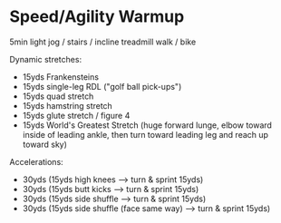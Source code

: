 # Speed/Agility Warmup

5min light jog / stairs / incline treadmill walk / bike

Dynamic stretches:
- 15yds Frankensteins
- 15yds single-leg RDL ("golf ball pick-ups")
- 15yds quad stretch
- 15yds hamstring stretch
- 15yds glute stretch / figure 4
- 15yds World's Greatest Stretch (huge forward lunge, elbow toward inside of leading ankle, then turn toward leading leg and reach up toward sky)

Accelerations:
- 30yds (15yds high knees --> turn & sprint 15yds)
- 30yds (15yds butt kicks --> turn & sprint 15yds)
- 30yds (15yds side shuffle --> turn & sprint 15yds)
- 30yds (15yds side shuffle (face same way) --> turn & sprint 15yds)